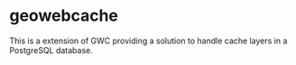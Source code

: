 # geowebcache

This is a extension of GWC providing a solution to handle cache layers in a PostgreSQL database. 

